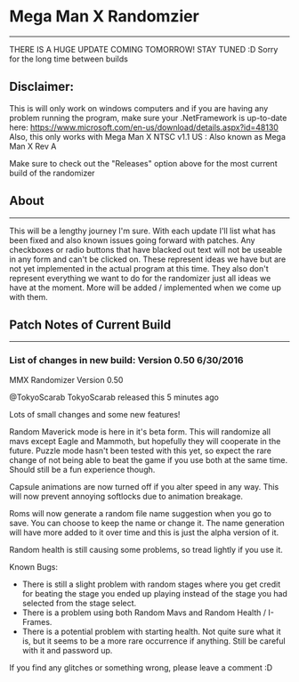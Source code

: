 # Mega Man X Randomzier
---
THERE IS A HUGE UPDATE COMING TOMORROW!  STAY TUNED :D
Sorry for the long time between builds


## Disclaimer: 
This is will only work on windows computers and if you are having any problem running the program, make sure your
.NetFramework is up-to-date here: https://www.microsoft.com/en-us/download/details.aspx?id=48130
Also, this only works with Mega Man X NTSC v1.1 US :  Also known as Mega Man X Rev A

Make sure to check out the "Releases" option above for the most current build of the randomizer

## About
---

This will be a lengthy journey I'm sure.  With each update I'll list what has been fixed and also known issues going forward with patches.  Any checkboxes or radio buttons that have blacked out text will not be useable in any form and can't be clicked on.  These represent ideas we have but are not yet implemented in the actual program at this time.  They also don't represent everything we want to do for the randomizer just all ideas we have at the moment.  More will be added / implemented when we come up with them.

## Patch Notes of Current Build
---



### List of changes in new build: Version 0.50 6/30/2016

 MMX Randomizer Version 0.50

@TokyoScarab TokyoScarab released this 5 minutes ago

Lots of small changes and some new features!

Random Maverick mode is here in it's beta form. This will randomize all mavs except Eagle and Mammoth, but hopefully they will cooperate in the future. Puzzle mode hasn't been tested with this yet, so expect the rare change of not being able to beat the game if you use both at the same time. Should still be a fun experience though.

Capsule animations are now turned off if you alter speed in any way. This will now prevent annoying softlocks due to animation breakage.

Roms will now generate a random file name suggestion when you go to save. You can choose to keep the name or change it. The name generation will have more added to it over time and this is just the alpha version of it.

Random health is still causing some problems, so tread lightly if you use it.


Known Bugs:
* There is still a slight problem with random stages where you get credit for beating the stage you ended up playing instead of the stage you had selected from the stage select.
* There is a problem using both Random Mavs and Random Health / I-Frames.  
* There is a potential problem with starting health.  Not quite sure what it is, but it seems to be a more rare occurrence if anything.  Still be careful with it and password up.

If you find any glitches or something wrong, please leave a comment :D



